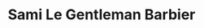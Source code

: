 ---
title: "Sami Le Gentleman Barbier"
url: /quebec/sami-le-gentleman-barbier/
shop: hairdresser
---
